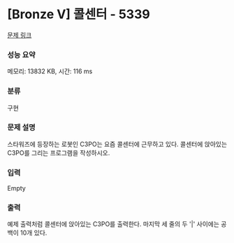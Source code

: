 # [Bronze V] 콜센터 - 5339 

[문제 링크](https://www.acmicpc.net/problem/5339) 

### 성능 요약

메모리: 13832 KB, 시간: 116 ms

### 분류

구현

### 문제 설명

<p>스타워즈에 등장하는 로봇인 C3PO는 요즘 콜센터에 근무하고 있다. 콜센터에 앉아있는 C3PO를 그리는 프로그램을 작성하시오.</p>

### 입력 

 Empty

### 출력 

 <p>예제 출력처럼 콜센터에 앉아있는 C3PO를 출력한다. 마지막 세 줄의 두 '|' 사이에는 공백이 10개 있다.</p>

